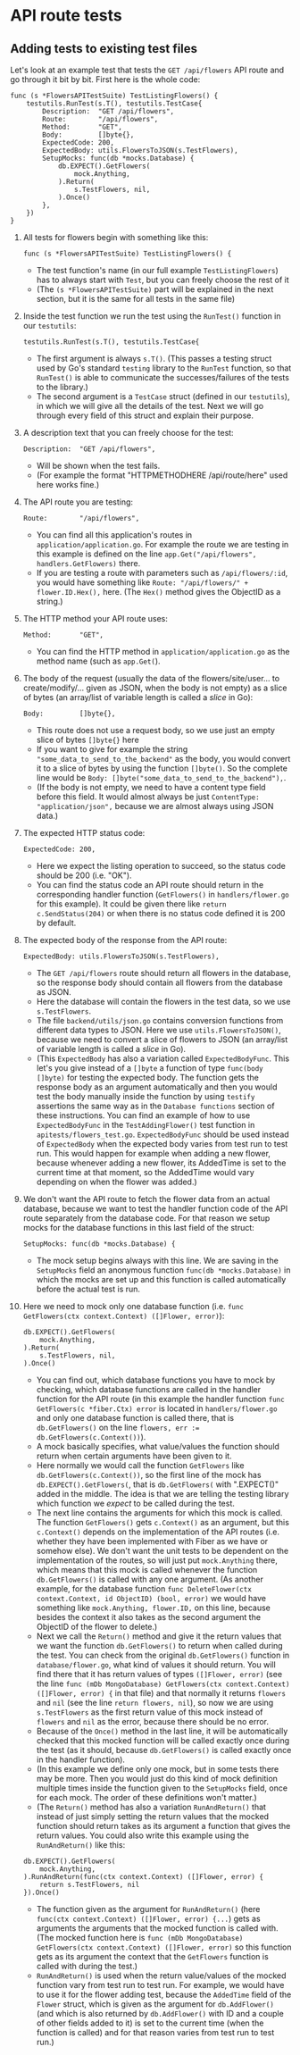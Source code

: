 # API route tests

## Adding tests to existing test files

Let's look at an example test that tests the `GET /api/flowers` API route and go through it bit by bit. First here is the whole code:
```golang
func (s *FlowersAPITestSuite) TestListingFlowers() {
	testutils.RunTest(s.T(), testutils.TestCase{
		Description:  "GET /api/flowers",
		Route:        "/api/flowers",
		Method:       "GET",
		Body:         []byte{},
		ExpectedCode: 200,
		ExpectedBody: utils.FlowersToJSON(s.TestFlowers),
		SetupMocks: func(db *mocks.Database) {
			db.EXPECT().GetFlowers(
				mock.Anything,
			).Return(
				s.TestFlowers, nil,
			).Once()
		},
	})
}
```

1. All tests for flowers begin with something like this:
    ```golang
    func (s *FlowersAPITestSuite) TestListingFlowers() {
    ```
    - The test function's name (in our full example `TestListingFlowers`) has to always start with `Test`, but you can freely choose the rest of it
    - (The `(s *FlowersAPITestSuite)` part will be explained in the next section, but it is the same for all tests in the same file)

2. Inside the test function we run the test using the `RunTest()` function in our `testutils`:
    ```golang
    testutils.RunTest(s.T(), testutils.TestCase{
    ```
    - The first argument is always `s.T()`. (This passes a testing struct used by Go's standard `testing` library to the `RunTest` function, so that `RunTest()` is able to communicate the successes/failures of the tests to the library.)
    - The second argument is a `TestCase` struct (defined in our `testutils`), in which we will give all the details of the test. Next we will go through every field of this struct and explain their purpose.

3. A description text that you can freely choose for the test:
    ```golang
    Description:  "GET /api/flowers",
    ```
    - Will be shown when the test fails.
    - (For example the format "HTTPMETHODHERE /api/route/here" used here works fine.)

4. The API route you are testing:
    ```golang
    Route:        "/api/flowers",
    ```
    - You can find all this application's routes in `application/application.go`. For example the route we are testing in this example is defined on the line `app.Get("/api/flowers", handlers.GetFlowers)` there.
    - If you are testing a route with parameters such as `/api/flowers/:id`, you would have something like `Route: "/api/flowers/" + flower.ID.Hex(),` here. (The `Hex()` method gives the ObjectID as a string.)

5. The HTTP method your API route uses:
    ```golang
    Method:       "GET",
    ```
    - You can find the HTTP method in `application/application.go` as the method name (such as `app.Get(`).

6. The body of the request (usually the data of the flowers/site/user... to create/modify/... given as JSON, when the body is not empty) as a slice of bytes (an array/list of variable length is called a _slice_ in Go):
    ```golang
    Body:         []byte{},
    ```
    - This route does not use a request body, so we use just an empty slice of bytes `[]byte{}` here
    - If you want to give for example the string `"some_data_to_send_to_the_backend"` as the body, you would convert it to a slice of bytes by using the function `[]byte()`. So the complete line would be `Body: []byte("some_data_to_send_to_the_backend"),`.
    - (If the body is not empty, we need to have a content type field before this field. It would almost always be just `ContentType: "application/json",` because we are almost always using JSON data.)

7. The expected HTTP status code:
    ```golang
    ExpectedCode: 200,
    ```
    - Here we expect the listing operation to succeed, so the status code should be 200 (i.e. "OK").
    - You can find the status code an API route should return in the corresponding handler function (`GetFlowers()` in `handlers/flower.go` for this example). It could be given there like `return c.SendStatus(204)` or when there is no status code defined it is 200 by default.

8. The expected body of the response from the API route:
    ```golang
    ExpectedBody: utils.FlowersToJSON(s.TestFlowers),
    ```
    - The `GET /api/flowers` route should return all flowers in the database, so the response body should contain all flowers from the database as JSON.
    - Here the database will contain the flowers in the test data, so we use `s.TestFlowers`.
    - The file `backend/utils/json.go` contains conversion functions from different data types to JSON. Here we use `utils.FlowersToJSON()`, because we need to convert a slice of flowers to JSON (an array/list of variable length is called a _slice_ in Go).
    - (This `ExpectedBody` has also a variation called `ExpectedBodyFunc`. This let's you give instead of a `[]byte` a function of type `func(body []byte)` for testing the expected body. The function gets the response body as an argument automatically and then you would test the body manually inside the function by using `testify` assertions the same way as in the `Database functions` section of these instructions. You can find an example of how to use `ExpectedBodyFunc` in the `TestAddingFlower()` test function in `apitests/flowers_test.go`. `ExpectedBodyFunc` should be used instead of `ExpectedBody` when the expected body varies from test run to test run. This would happen for example when adding a new flower, because whenever adding a new flower, its AddedTime is set to the current time at that moment, so the AddedTime would vary depending on when the flower was added.)

9. We don't want the API route to fetch the flower data from an actual database, because we want to test the handler function code of the API route separately from the database code. For that reason we setup mocks for the database functions in this last field of the struct:
    ```golang
    SetupMocks: func(db *mocks.Database) {
    ```
    - The mock setup begins always with this line. We are saving in the `SetupMocks` field an anonymous function `func(db *mocks.Database)` in which the mocks are set up and this function is called automatically before the actual test is run.

10. Here we need to mock only one database function (i.e. `func GetFlowers(ctx context.Context) ([]Flower, error)`):
    ```golang
    db.EXPECT().GetFlowers(
    	mock.Anything,
    ).Return(
    	s.TestFlowers, nil,
    ).Once()
    ```
    - You can find out, which database functions you have to mock by checking, which database functions are called in the handler function for the API route (in this example the handler function `func GetFlowers(c *fiber.Ctx) error` is located in `handlers/flower.go` and only one database function is called there, that is `db.GetFlowers()` on the line `flowers, err := db.GetFlowers(c.Context())`).
    - A mock basically specifies, what value/values the function should return when certain arguments have been given to it.
    - Here normally we would call the function `GetFlowers` like `db.GetFlowers(c.Context())`, so the first line of the mock has `db.EXPECT().GetFlowers(`, that is `db.GetFlowers(` with ".EXPECT()" added in the middle. The idea is that we are telling the testing library which function we _expect_ to be called during the test.
    - The next line contains the arguments for which this mock is called. The function `GetFlowers()` gets `c.Context()` as an argument, but this `c.Context()` depends on the implementation of the API routes (i.e. whether they have been implemented with Fiber as we have or somehow else). We don't want the unit tests to be dependent on the implementation of the routes, so will just put `mock.Anything` there, which means that this mock is called whenever the function `db.GetFlowers()` is called with any one argument. (As another example, for the database function `func DeleteFlower(ctx context.Context, id ObjectID) (bool, error)` we would have something like `mock.Anything, flower.ID,` on this line, because besides the context it also takes as the second argument the ObjectID of the flower to delete.)
    - Next we call the `Return()` method and give it the return values that we want the function `db.GetFlowers()` to return when called during the test. You can check from the original `db.GetFlowers()` function in `database/flower.go`, what kind of values it should return. You will find there that it has return values of types `([]Flower, error)` (see the line `func (mDb MongoDatabase) GetFlowers(ctx context.Context) ([]Flower, error) {` in that file) and that normally it returns `flowers` and `nil` (see the line `return flowers, nil`), so now we are using `s.TestFlowers` as the first return value of this mock instead of `flowers` and `nil` as the error, because there should be no error.
    - Because of the `Once()` method in the last line, it will be automatically checked that this mocked function will be called exactly once during the test (as it should, because `db.GetFlowers()` is called exactly once in the handler function).
    - (In this example we define only one mock, but in some tests there may be more. Then you would just do this kind of mock definition multiple times inside the function given to the `SetupMocks` field, once for each mock. The order of these definitions won't matter.)
    - (The `Return()` method has also a variation `RunAndReturn()` that instead of just simply setting the return values that the mocked function should return takes as its argument a function that gives the return values. You could also write this example using the `RunAndReturn()` like this:
    ```golang
    db.EXPECT().GetFlowers(
    	mock.Anything,
    ).RunAndReturn(func(ctx context.Context) ([]Flower, error) {
    	return s.TestFlowers, nil
    }).Once()
    ```
    - The function given as the argument for `RunAndReturn()` (here `func(ctx context.Context) ([]Flower, error) {...`) gets as arguments the arguments that the mocked function is called with. (The mocked function here is `func (mDb MongoDatabase) GetFlowers(ctx context.Context) ([]Flower, error)` so this function gets as its argument the context that the `GetFlowers` function is called with during the test.)
    - `RunAndReturn()` is used when the return value/values of the mocked function vary from test run to test run. For example, we would have to use it for the flower adding test, because the `AddedTime` field of the `Flower` struct, which is given as the argument for `db.AddFlower()` (and which is also returned by `db.AddFlower()` with ID and a couple of other fields added to it) is set to the current time (when the function is called) and for that reason varies from test run to test run.)
